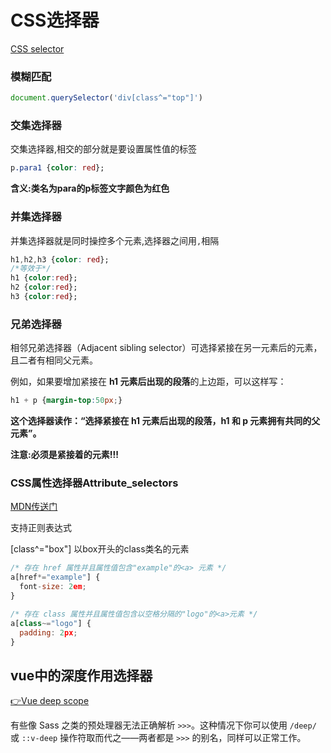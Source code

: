 # CSS选择器

[CSS selector](https://developer.mozilla.org/zh-CN/docs/Web/CSS/CSS_Selectors)



### 模糊匹配

```js
document.querySelector('div[class^="top"]')
```



### 交集选择器

交集选择器,相交的部分就是要设置属性值的标签

```css
p.para1 {color: red};
```

**含义:类名为para的p标签文字颜色为红色**

### 并集选择器

并集选择器就是同时操控多个元素,选择器之间用`,`相隔

```css
h1,h2,h3 {color: red};
/*等效于*/
h1 {color:red};
h2 {color:red};
h3 {color:red};
```

### 兄弟选择器

相邻兄弟选择器（Adjacent sibling selector）可选择紧接在另一元素后的元素，且二者有相同父元素。

例如，如果要增加紧接在 **h1 元素后出现的段落**的上边距，可以这样写：

```css
h1 + p {margin-top:50px;}
```

**这个选择器读作：“选择紧接在 h1 元素后出现的段落，h1 和 p 元素拥有共同的父元素”。**

**注意:必须是紧接着的元素!!!**

### CSS属性选择器Attribute_selectors

[MDN传送门](https://developer.mozilla.org/zh-CN/docs/Web/CSS/Attribute_selectors)

支持正则表达式

[class^="box"] 以box开头的class类名的元素

```js
/* 存在 href 属性并且属性值包含"example"的<a> 元素 */
a[href*="example"] {
  font-size: 2em;
}
```

```js
/* 存在 class 属性并且属性值包含以空格分隔的"logo"的<a>元素 */
a[class~="logo"] {
  padding: 2px;
}
```



## vue中的深度作用选择器

[👉Vue deep scope](https://vue-loader.vuejs.org/zh/guide/scoped-css.html#%E6%B7%B1%E5%BA%A6%E4%BD%9C%E7%94%A8%E9%80%89%E6%8B%A9%E5%99%A8)

有些像 Sass 之类的预处理器无法正确解析 `>>>`。这种情况下你可以使用 `/deep/` 或 `::v-deep` 操作符取而代之——两者都是 `>>>` 的别名，同样可以正常工作。
